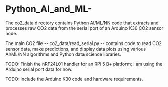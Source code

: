 # Python_AI_and_ML-
The co2_data directory contains Python AI/ML/NN code that extracts and processes raw CO2 data from the serial port of an Arduino K30 CO2 sensor node.

The main CO2 file -- co2_data/read_serial.py -- contains code to read CO2 sensor data, make predictions, and display data plots using various AI/ML/NN algorithms and Python data science libraries.

TODO:  Finish the nRF24L01 handler for an RPi 5 B+ platform; I am using the Arduino serial port data for now.

TODO:  Include the Arduino K30 code and hardware requirements.
